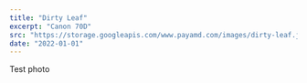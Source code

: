 ```yaml
---
title: "Dirty Leaf"
excerpt: "Canon 70D"
src: "https://storage.googleapis.com/www.payamd.com/images/dirty-leaf.jpg"
date: "2022-01-01"
---
```


Test photo